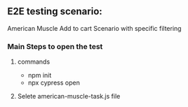 ## E2E testing scenario:

American Muscle Add to cart Scenario with specific filtering

### Main Steps to open the test

1. commands

    - npm init
    - npx cypress open

2. Selete american-muscle-task.js file
